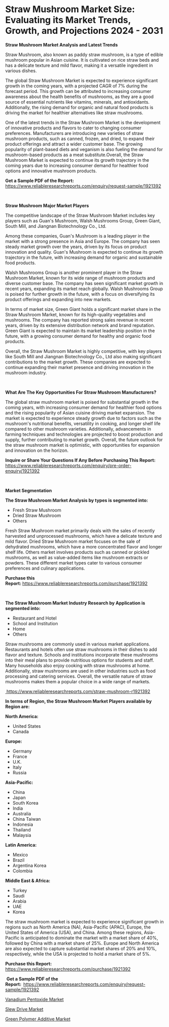 <p><h1>Straw Mushroom Market Size: Evaluating its Market Trends, Growth, and Projections 2024 - 2031</h1></p><p><strong>Straw Mushroom Market Analysis and Latest Trends</strong></p>
<p><p>Straw Mushroom, also known as paddy straw mushroom, is a type of edible mushroom popular in Asian cuisine. It is cultivated on rice straw beds and has a delicate texture and mild flavor, making it a versatile ingredient in various dishes.</p><p>The global Straw Mushroom Market is expected to experience significant growth in the coming years, with a projected CAGR of 7% during the forecast period. This growth can be attributed to increasing consumer awareness about the health benefits of mushrooms, as they are a good source of essential nutrients like vitamins, minerals, and antioxidants. Additionally, the rising demand for organic and natural food products is driving the market for healthier alternatives like straw mushrooms.</p><p>One of the latest trends in the Straw Mushroom Market is the development of innovative products and flavors to cater to changing consumer preferences. Manufacturers are introducing new varieties of straw mushroom products, such as canned, frozen, and dried, to expand their product offerings and attract a wider customer base. The growing popularity of plant-based diets and veganism is also fueling the demand for mushroom-based products as a meat substitute.Overall, the Straw Mushroom Market is expected to continue its growth trajectory in the coming years due to increasing consumer demand for healthier food options and innovative mushroom products.</p></p>
<p><strong>Get a Sample PDF of the Report:&nbsp;</strong> <a href="https://www.reliableresearchreports.com/enquiry/request-sample/1921392">https://www.reliableresearchreports.com/enquiry/request-sample/1921392</a></p>
<p>&nbsp;</p>
<p><strong>Straw Mushroom Major Market Players</strong></p>
<p><p>The competitive landscape of the Straw Mushroom Market includes key players such as Guan's Mushroom, Walsh Mushrooms Group, Green Giant, South Mill, and Jiangnan Biotechnology Co., Ltd.</p><p>Among these companies, Guan's Mushroom is a leading player in the market with a strong presence in Asia and Europe. The company has seen steady market growth over the years, driven by its focus on product innovation and quality. Guan's Mushroom is expected to continue its growth trajectory in the future, with increasing demand for organic and sustainable food products.</p><p>Walsh Mushrooms Group is another prominent player in the Straw Mushroom Market, known for its wide range of mushroom products and diverse customer base. The company has seen significant market growth in recent years, expanding its market reach globally. Walsh Mushrooms Group is poised for further growth in the future, with a focus on diversifying its product offerings and expanding into new markets.</p><p>In terms of market size, Green Giant holds a significant market share in the Straw Mushroom Market, known for its high-quality vegetables and mushrooms. The company has reported strong sales revenue in recent years, driven by its extensive distribution network and brand reputation. Green Giant is expected to maintain its market leadership position in the future, with a growing consumer demand for healthy and organic food products.</p><p>Overall, the Straw Mushroom Market is highly competitive, with key players like South Mill and Jiangnan Biotechnology Co., Ltd also making significant contributions to the market growth. These companies are expected to continue expanding their market presence and driving innovation in the mushroom industry.</p></p>
<p>&nbsp;</p>
<p><strong>What Are The Key Opportunities For Straw Mushroom Manufacturers?</strong></p>
<p><p>The global straw mushroom market is poised for substantial growth in the coming years, with increasing consumer demand for healthier food options and the rising popularity of Asian cuisine driving market expansion. The market is expected to experience steady growth due to factors such as the mushroom's nutritional benefits, versatility in cooking, and longer shelf life compared to other mushroom varieties. Additionally, advancements in farming techniques and technologies are projected to boost production and supply, further contributing to market growth. Overall, the future outlook for the straw mushroom market is optimistic, with opportunities for expansion and innovation on the horizon.</p></p>
<p><strong>Inquire or Share Your Questions If Any Before Purchasing This Report:</strong> <a href="https://www.reliableresearchreports.com/enquiry/pre-order-enquiry/1921392">https://www.reliableresearchreports.com/enquiry/pre-order-enquiry/1921392</a></p>
<p>&nbsp;</p>
<p><strong>Market Segmentation</strong></p>
<p><strong>The Straw Mushroom Market Analysis by types is segmented into:</strong></p>
<p><ul><li>Fresh Straw Mushroom</li><li>Dried Straw Mushroom</li><li>Others</li></ul></p>
<p><p>Fresh Straw Mushroom market primarily deals with the sales of recently harvested and unprocessed mushrooms, which have a delicate texture and mild flavor. Dried Straw Mushroom market focuses on the sale of dehydrated mushrooms, which have a more concentrated flavor and longer shelf life. Others market involves products such as canned or pickled mushrooms, as well as value-added items like mushroom extracts or powders. These different market types cater to various consumer preferences and culinary applications.</p></p>
<p><strong>Purchase this Report:&nbsp;</strong><a href="https://www.reliableresearchreports.com/purchase/1921392">https://www.reliableresearchreports.com/purchase/1921392</a></p>
<p>&nbsp;</p>
<p><strong>The Straw Mushroom Market Industry Research by Application is segmented into:</strong></p>
<p><ul><li>Restaurant and Hotel</li><li>School and Institution</li><li>Home</li><li>Others</li></ul></p>
<p><p>Straw mushrooms are commonly used in various market applications. Restaurants and hotels often use straw mushrooms in their dishes to add flavor and texture. Schools and institutions incorporate these mushrooms into their meal plans to provide nutritious options for students and staff. Many households also enjoy cooking with straw mushrooms at home. Additionally, straw mushrooms are used in other industries such as food processing and catering services. Overall, the versatile nature of straw mushrooms makes them a popular choice in a wide range of markets.</p></p>
<p><a href="https://www.reliableresearchreports.com/straw-mushroom-r1921392">&nbsp;https://www.reliableresearchreports.com/straw-mushroom-r1921392</a></p>
<p><strong>In terms of Region, the Straw Mushroom Market Players available by Region are:</strong></p>
<p>
    <p> <strong> North America: </strong>
        <ul>
            <li>United States</li>
            <li>Canada</li>
        </ul>
        </p> 
    <p> <strong> Europe: </strong>
        <ul>
            <li>Germany</li>
            <li>France</li>
            <li>U.K.</li>
            <li>Italy</li>
            <li>Russia</li>
        </ul>
        </p> 
    <p> <strong> Asia-Pacific: </strong>
        <ul>
            <li>China</li>
            <li>Japan</li>
            <li>South Korea</li>
            <li>India</li>
            <li>Australia</li>
            <li>China Taiwan</li>
            <li>Indonesia</li>
            <li>Thailand</li>
            <li>Malaysia</li>
        </ul>
        </p> 
    <p> <strong> Latin America: </strong>
        <ul>
            <li>Mexico</li>
            <li>Brazil</li>
            <li>Argentina Korea</li>
            <li>Colombia</li>
        </ul>
        </p> 
    <p> <strong> Middle East & Africa: </strong>
        <ul>
            <li>Turkey</li>
            <li>Saudi</li>
            <li>Arabia</li>
            <li>UAE</li>
            <li>Korea</li>
        </ul>
    </p>
    </p>
<p><p>The straw mushroom market is expected to experience significant growth in regions such as North America (NA), Asia-Pacific (APAC), Europe, the United States of America (USA), and China. Among these regions, Asia-Pacific is anticipated to dominate the market with a market share of 40%, followed by China with a market share of 25%. Europe and North America are also expected to capture substantial market shares of 20% and 10%, respectively, while the USA is projected to hold a market share of 5%.</p></p>
<p><strong>Purchase this Report: </strong><a href="https://www.reliableresearchreports.com/purchase/1921392">https://www.reliableresearchreports.com/purchase/1921392</a></p>
<p>&nbsp;<strong>Get a Sample PDF of the Report:&nbsp;&nbsp;</strong><a href="https://www.reliableresearchreports.com/enquiry/request-sample/1921392">https://www.reliableresearchreports.com/enquiry/request-sample/1921392</a></p>
<p><strong></strong></p>
<p><p><a href="https://skillful-vermicelli-b89.notion.site/Vanadium-Pentoxide-Market-Share-Market-New-Trends-Analysis-Report-By-Type-By-Application-By-End--bf2bf8ead1604d0dae8ad6c11c55ba3f">Vanadium Pentoxide Market</a></p><p><a href="https://view.publitas.com/reportprime-1/slew-drive-market-size-and-growth-market-segmentation-regional-and-country-breakdowns-and-market-trends-for-period-from-2024-2031/">Slew Drive Market</a></p><p><a href="https://simplistic-meeting-7ee.notion.site/Green-Polymer-Additive-Market-Size-and-Growth-Market-Segmentation-Regional-and-Country-Breakdowns--18f2cb49c7ea41b0889612b810bbac10">Green Polymer Additive Market</a></p></p>